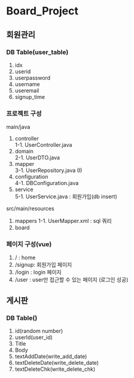 # Board_Project

## 회원관리
### DB Table(user_table)
1. idx
2. userid
3. userpassword
4. username
5. useremail
6. signup_time


### 프로젝트 구성
main/java <br/>

1. controller <br/>
1-1. UserController.java <br/>
2. domain <br/>
2-1. UserDTO.java  <br/>
3. mapper <br/>
3-1. UserRepository.java (I) <br/>
4. configuration <br/>
4-1. DBConfiguration.java <br/>
5. service <br/>
5-1. UserService.java : 회원가입(db insert)

src/main/resources  <br/>
1. mappers
1-1. UserMapper.xml : sql 쿼리
2. board


### 페이지 구성(vue)
1. / : home
2. /signup: 회원가입 페이지
3. /login : login 페이지
4. /user : user만 접근할 수 있는 페이지 (로그인 성공)
 

## 게시판
### DB Table()
1. id(random number)
2. userId(user_id)
3. Title
4. Body
5. textAddDate(write_add_date)
6. textDeleteDate(write_delete_date)
7. textDeleteChk(write_delete_chk)
